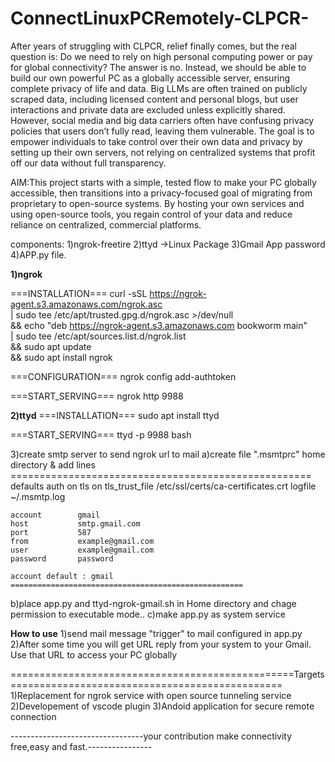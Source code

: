# ConnectLinuxPCRemotely-CLPCR-
After years of struggling with CLPCR, relief finally comes, but the real question is: Do we need to rely on high personal computing power or pay for global connectivity? The answer is no. Instead, we should be able to build our own powerful PC as a globally accessible server, ensuring complete privacy of life and data. Big LLMs are often trained on publicly scraped data, including licensed content and personal blogs, but user interactions and private data are excluded unless explicitly shared. However, social media and big data carriers often have confusing privacy policies that users don’t fully read, leaving them vulnerable. The goal is to empower individuals to take control over their own data and privacy by setting up their own servers, not relying on centralized systems that profit off our data without full transparency. 


AIM:This project starts with a simple, tested flow to make your PC globally accessible, then transitions into a privacy-focused goal of migrating from proprietary to open-source systems. By hosting your own services and using open-source tools, you regain control of your data and reduce reliance on centralized, commercial platforms.




components:
1)ngrok-freetire
2)ttyd ->Linux Package
3)Gmail App password
4)APP.py file.


**1)ngrok**

  ===INSTALLATION===
  curl -sSL https://ngrok-agent.s3.amazonaws.com/ngrok.asc \
  | sudo tee /etc/apt/trusted.gpg.d/ngrok.asc >/dev/null \
  && echo "deb https://ngrok-agent.s3.amazonaws.com bookworm main" \
  | sudo tee /etc/apt/sources.list.d/ngrok.list \
  && sudo apt update \
  && sudo apt install ngrok
  
  ===CONFIGURATION===
  ngrok config add-authtoken <token-id>
  
  ===START_SERVING===
  ngrok http 9988

**2)ttyd**
===INSTALLATION===
sudo apt install ttyd

===START_SERVING===
ttyd -p 9988 bash


3)create smtp server to send ngrok url to mail
 a)create file ".msmtprc" home directory & add lines
    ====================================================
    defaults
    auth           on
    tls            on
    tls_trust_file /etc/ssl/certs/ca-certificates.crt
    logfile        ~/.msmtp.log
    
    account        gmail
    host           smtp.gmail.com
    port           587
    from           example@gmail.com
    user           example@gmail.com
    password       password
    
    account default : gmail
    ====================================================
b)place app.py and ttyd-ngrok-gmail.sh in Home directory and chage permission to executable mode..
c)make app.py as system service 



**How to use** 
1)send mail message "trigger" to mail configured in app.py
2)After some time you will get URL reply from your system to your Gmail. Use that URL to access your PC globally

=================================================Targets===============================================
1)Replacement for ngrok service with open source tunneling service
2)Developement of vscode plugin
3)Andoid application for secure remote connection

---------------------------------your contribution make connectivity free,easy and fast.----------------


